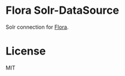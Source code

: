 Flora Solr-DataSource
=====================

Solr connection for [Flora](https://github.com/godmodelabs/flora).


License
=======
MIT
